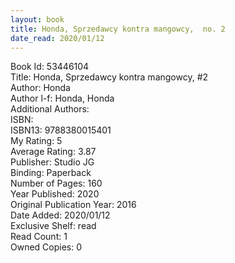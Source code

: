 ```yaml
---
layout: book
title: Honda, Sprzedawcy kontra mangowcy,  no. 2
date_read: 2020/01/12
---
```


Book Id: 53446104<br />
Title: Honda, Sprzedawcy kontra mangowcy, #2<br />
Author: Honda<br />
Author l-f: Honda, Honda<br />
Additional Authors: <br />
ISBN: <br />
ISBN13: 9788380015401<br />
My Rating: 5<br />
Average Rating: 3.87<br />
Publisher: Studio JG<br />
Binding: Paperback<br />
Number of Pages: 160<br />
Year Published: 2020<br />
Original Publication Year: 2016<br />
Date Added: 2020/01/12<br />
Exclusive Shelf: read<br />
Read Count: 1<br />
Owned Copies: 0<br />

